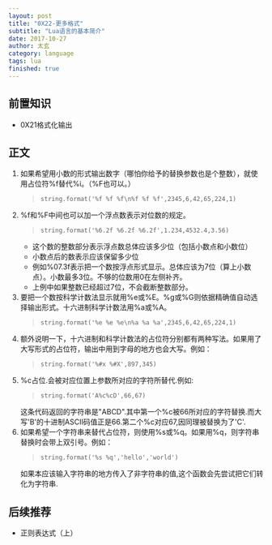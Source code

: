 ```yaml
---
layout: post
title: "0X22-更多格式"
subtitle: "Lua语言的基本简介"
date: 2017-10-27
author: 太玄
category: language
tags: lua
finished: true
---
```


## 前置知识
* 0X21格式化输出

## 正文
1. 如果希望用小数的形式输出数字（哪怕你给予的替换参数也是个整数），就使用占位符%f替代%i。（%F也可以。）
    >```
    >string.format('%f %f %f\n%f %f %f',2345,6,42,65,224,1)
    >```
2. %f和%F中间也可以加一个浮点数表示对位数的规定。
    >```
    >string.format('%6.2f %6.2f %6.2f',1.234,4532.4,3.56)
    >```
    * 这个数的整数部分表示浮点数总体应该多少位（包括小数点和小数位）
    * 小数点后的数表示应该保留多少位
    * 例如%07.3f表示把一个数按浮点形式显示。总体应该为7位（算上小数点）。小数最多3位。不够的位数用0在左侧补齐。
    * 上例中如果整数已经超过7位，不会截断整数部分。
3. 要把一个数按科学计数法显示就用%e或%E。%g或%G则依据精确值自动选择输出形式。十六进制科学计数法用%a或%A。
    >```
    >string.format('%e %e %e\n%a %a %a',2345,6,42,65,224,1)
    >```
4. 额外说明一下，十六进制和科学计数法的占位符分别都有两种写法。如果用了大写形式的占位符，输出中用到字母的地方也会大写。例如：
    >```
    >string.format('%#x %#X',897,345)
    >```
5. %c占位.会被对应位置上参数所对应的字符所替代.例如:
    >```
    >string.format('A%c%cD',66,67)
    >```
    这条代码返回的字符串是"ABCD".其中第一个%c被66所对应的字符替换.而大写'B'的十进制ASCII码值正是66.第二个%c对应67,因同理被替换为了'C'.
6. 如果希望一个字符串来替代占位符，则使用%s或%q。如果用%q，则字符串替换时会带上双引号。例如：
    >```
    >string.format('%s %q','hello','world')
    >```
    如果本应该输入字符串的地方传入了非字符串的值,这个函数会先尝试把它们转化为字符串.
    
## 后续推荐
* 正则表达式（上）
